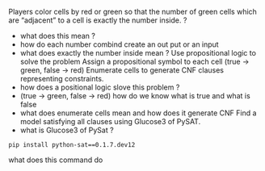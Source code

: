 Players color cells by red or green so that the number of green cells which are “adjacent” to a cell is exactly the number inside. ? 
- what does this mean ? 
- how do each number combind create an out put or an input 
- what does exactly the number inside mean ? 
Use propositional logic to solve the problem 
Assign a propositional symbol to each cell (true -> green, false -> red)
 Enumerate cells to generate CNF clauses representing constraints.
 - how does a positional logic slove this problem ?
 - (true -> green, false -> red) how do we know what is true and what is false 
 - what does enumerate cells mean and how does it generate CNF 
 Find a model satisfying all clauses using Glucose3 of PySAT.
 - what is Glucose3 of PySat ?
 ```
 pip install python-sat==0.1.7.dev12 
```
what does this command do 

